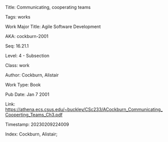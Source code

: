 Title:  Communicating, cooperating teams

Tags:   works

Work Major Title: Agile Software Development

AKA:    cockburn-2001

Seq:    16.21.1

Level:  4 - Subsection

Class:  work

Author: Cockburn, Alistair

Work Type: Book

Pub Date: Jan 7 2001

Link:   https://athena.ecs.csus.edu/~buckley/CSc233/ACockburn_Communicating_Cooperting_Teams_Ch3.pdf

Timestamp: 20230209224009

Index:  Cockburn, Alistair; 
